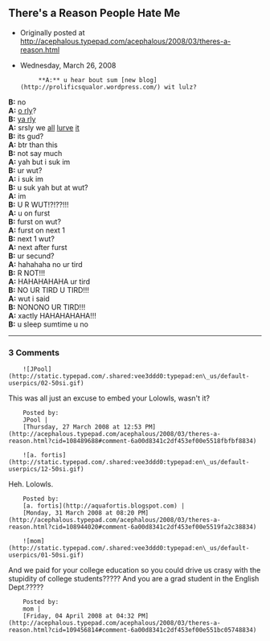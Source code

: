 ## There's a Reason People Hate Me

 * Originally posted at http://acephalous.typepad.com/acephalous/2008/03/theres-a-reason.html
 * Wednesday, March 26, 2008



			**A:** u hear bout sum [new blog](http://prolificsqualor.wordpress.com/) wit lulz?  
**B:** no  
**A:** [o rly](http://acephalous.typepad.com/orly.png)?  
**B:** [ya rly](http://acephalous.typepad.com/yarly.png)  
**A:** srsly we [all](http://www.artsjournal.com/quickstudy/2008/03/instant\_message.html) [lurve](http://www.unfogged.com/archives/week\_2008\_03\_23.html#008453) [it](http://bitchphd.blogspot.com/2008/03/elmo-oscar-or-ernie.html)  
**B:** its gud?  
**A:** btr than this  
**B:** not say much  
**A:** yah but i suk im  
**B:** ur wut?  
**A:** i suk im  
**B:** u suk yah but at wut?  
**A:** im  
**B:** U R WUT!?!??!!!  
**A:** u on furst  
**B:** furst on wut?  
**A:** furst on next 1  
**B:** next 1 wut?  
**A:** next after furst  
**B:** ur secund?  
**A:** hahahaha no ur tird  
**B:** R NOT!!!  
**A:** HAHAHAHAHA ur tird  
**B:** NO UR TIRD U TIRD!!!  
**A:** wut i said  
**B:** NONONO UR TIRD!!!  
**A:** xactly HAHAHAHAHA!!!  
**B:** u sleep sumtime u no
		

* * *

### 3 Comments 

		

                
[]()

	

		![JPool](http://static.typepad.com/.shared:vee3ddd0:typepad:en\_us/default-userpics/02-50si.gif)
	

	

		

This was all just an excuse to embed your Lolowls, wasn't it?

	

		Posted by:
		JPool |
		[Thursday, 27 March 2008 at 12:53 PM](http://acephalous.typepad.com/acephalous/2008/03/theres-a-reason.html?cid=108489688#comment-6a00d8341c2df453ef00e5518fbfbf8834)

[]()

	

		![a. fortis](http://static.typepad.com/.shared:vee3ddd0:typepad:en\_us/default-userpics/12-50si.gif)
	

	

		

Heh. Lolowls. 

	

		Posted by:
		[a. fortis](http://aquafortis.blogspot.com) |
		[Monday, 31 March 2008 at 08:20 PM](http://acephalous.typepad.com/acephalous/2008/03/theres-a-reason.html?cid=108944020#comment-6a00d8341c2df453ef00e5519fa2c38834)

[]()

	

		![mom](http://static.typepad.com/.shared:vee3ddd0:typepad:en\_us/default-userpics/01-50si.gif)
	

	

		

And we paid for your college education so you could drive us crasy with the stupidity of college students????? And you are a grad student in the English Dept.?????

	

		Posted by:
		mom |
		[Friday, 04 April 2008 at 04:32 PM](http://acephalous.typepad.com/acephalous/2008/03/theres-a-reason.html?cid=109456814#comment-6a00d8341c2df453ef00e551bc05748834)

		

        